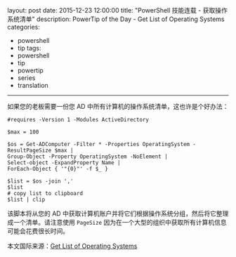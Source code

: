 layout: post
date: 2015-12-23 12:00:00
title: "PowerShell 技能连载 - 获取操作系统清单"
description: PowerTip of the Day - Get List of Operating Systems
categories:
- powershell
- tip
tags:
- powershell
- tip
- powertip
- series
- translation
---
如果您的老板需要一份您 AD 中所有计算机的操作系统清单，这也许是个好办法：

    #requires -Version 1 -Modules ActiveDirectory
    
    $max = 100
    
    $os = Get-ADComputer -Filter * -Properties OperatingSystem -ResultPageSize $max |
    Group-Object -Property OperatingSystem -NoElement |
    Select-object -ExpandProperty Name |
    ForEach-Object { '"{0}"' -f $_ }
    
    $list = $os -join ','
    $list
    # copy list to clipboard
    $list | clip

该脚本将从您的 AD 中获取计算机账户并将它们根据操作系统分组，然后将它整理成一个清单。请注意使用 `PageSize` 因为在一个大型的组织中获取所有计算机信息可能会花费很长时间。

<!--more-->
本文国际来源：[Get List of Operating Systems](http://community.idera.com/powershell/powertips/b/tips/posts/get-list-of-operating-systems)
